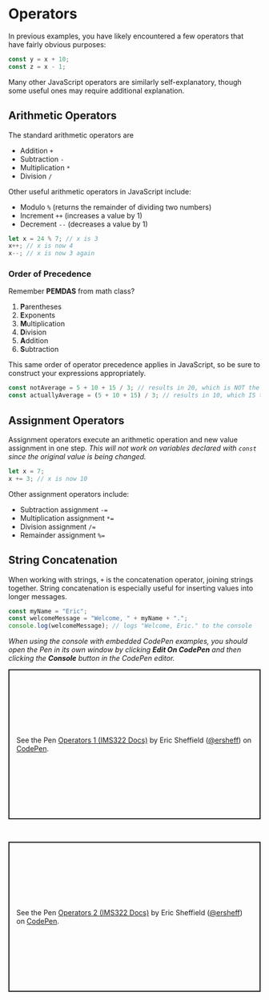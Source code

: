 # Operators

In previous examples, you have likely encountered a few operators that have fairly obvious purposes:

```js
const y = x + 10;
const z = x - 1;
```

Many other JavaScript operators are similarly self-explanatory, though some useful ones may require additional explanation.

## Arithmetic Operators

The standard arithmetic operators are

- Addition `+`
- Subtraction `-`
- Multiplication `*`
- Division `/`

Other useful arithmetic operators in JavaScript include:

- Modulo `%` (returns the remainder of dividing two numbers)
- Increment `++` (increases a value by 1)
- Decrement `--` (decreases a value by 1)

```js
let x = 24 % 7; // x is 3
x++; // x is now 4
x--; // x is now 3 again
```

### Order of Precedence

Remember **PEMDAS** from math class?

1. **P**arentheses
2. **E**xponents
3. **M**ultiplication
4. **D**ivision
5. **A**ddition
6. **S**ubtraction

This same order of operator precedence applies in JavaScript, so be sure to construct your expressions appropriately.

```js
const notAverage = 5 + 10 + 15 / 3; // results in 20, which is NOT the average of 5, 10, and 15
const actuallyAverage = (5 + 10 + 15) / 3; // results in 10, which IS the average of 5, 10, and 15
```

## Assignment Operators

Assignment operators execute an arithmetic operation and new value assignment in one step. _This will not work on variables declared with `const` since the original value is being changed._

```js
let x = 7;
x += 3; // x is now 10
```

Other assignment operators include:

- Subtraction assignment `-=`
- Multiplication assignment `*=`
- Division assignment `/=`
- Remainder assignment `%=`

## String Concatenation

When working with strings, `+` is the concatenation operator, joining strings together. String concatenation is especially useful for inserting values into longer messages.

```js
const myName = "Eric";
const welcomeMessage = "Welcome, " + myName + ".";
console.log(welcomeMessage); // logs "Welcome, Eric." to the console
```

_When using the console with embedded CodePen examples, you should open the Pen in its own window by clicking **Edit On CodePen** and then clicking the **Console** button in the CodePen editor._

<p class="codepen" data-height="300" data-default-tab="js" data-slug-hash="RwzgYXB" data-pen-title="Operators 1 (IMS322 Docs)" data-editable="true" data-user="ersheff" style="height: 300px; box-sizing: border-box; display: flex; align-items: center; justify-content: center; border: 2px solid; margin: 1em 0; padding: 1em;">
  <span>See the Pen <a href="https://codepen.io/ersheff/pen/RwzgYXB">
  Operators 1 (IMS322 Docs)</a> by Eric Sheffield (<a href="https://codepen.io/ersheff">@ersheff</a>)
  on <a href="https://codepen.io">CodePen</a>.</span>
</p>
<br>
<p class="codepen" data-height="300" data-default-tab="js" data-slug-hash="WNmeoZX" data-pen-title="Operators 2 (IMS322 Docs)" data-editable="true" data-user="ersheff" style="height: 300px; box-sizing: border-box; display: flex; align-items: center; justify-content: center; border: 2px solid; margin: 1em 0; padding: 1em;">
  <span>See the Pen <a href="https://codepen.io/ersheff/pen/WNmeoZX">
  Operators 2 (IMS322 Docs)</a> by Eric Sheffield (<a href="https://codepen.io/ersheff">@ersheff</a>)
  on <a href="https://codepen.io">CodePen</a>.</span>
</p>
<script async src="https://cpwebassets.codepen.io/assets/embed/ei.js"></script>
